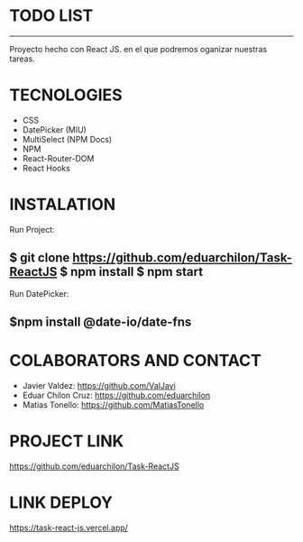# TODO LIST
***
Proyecto hecho con React JS. en el que podremos oganizar nuestras tareas.

# TECNOLOGIES

- CSS
- DatePicker (MIU)
- MultiSelect (NPM Docs)
- NPM
- React-Router-DOM
- React Hooks

# INSTALATION

Run Project:

$ git clone https://github.com/eduarchilon/Task-ReactJS
$ npm install
$ npm start
-----

Run DatePicker:

$npm install @date-io/date-fns
----

# COLABORATORS AND CONTACT

- Javier Valdez: https://github.com/ValJavi
- Eduar Chilon Cruz: https://github.com/eduarchilon
- Matias Tonello: https://github.com/MatiasTonello

# PROJECT LINK

https://github.com/eduarchilon/Task-ReactJS


# LINK DEPLOY

https://task-react-js.vercel.app/